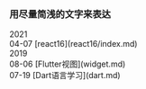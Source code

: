 ### 用尽量简浅的文字来表达

<div class="cu-timeline bg-gray">
    <div class="cu-time">2021</div>
    <div class="cu-item text-gray cur icon-evaluate_fill">
        <div class="content bg-white radius shadow-warp">
            <span>04-07</span> [react16](react16/index.md)
        </div>
    </div>
</div>

<div class="cu-timeline bg-gray">
    <div class="cu-time">2019</div>
    <div class="cu-item text-gray cur icon-evaluate_fill">
        <div class="content bg-white radius shadow-warp">
            <span>08-06</span> [Flutter视图](widget.md)
        </div>
    </div>
    <div class="cu-item text-gray cur icon-evaluate_fill">
        <div class="content bg-white radius shadow-warp">
            <span>07-19</span> [Dart语言学习](dart.md)
        </div>
    </div>
</div>

